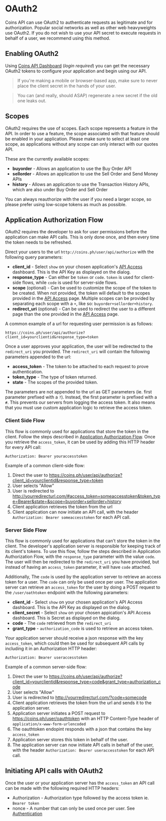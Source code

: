 # OAuth2

Coins API can use OAuth2 to authenticate requests as legitimate and for authorization. Popular social networks as well as other web heavyweights use OAuth2. If you do not wish to use your API secret to execute requests in behalf of a user, we recommend using this method.

## Enabling OAuth2

Using [Coins API Dashboard](https://coins.ph/user/api) (_login required_) you can get the necessary OAuth2 tokens to configure your application and begin using our API.

> If you're making a mobile or browser-based app, make sure to never place the client secret in the hands of your user.

> You can (and really, should ASAP) regenerate a new secret if the old one leaks out.

## Scopes

OAuth2 requires the use of scopes. Each scope represents a feature in the API. In order to use a feature, the scope associated with that feature should be enabled in your application. Please make sure to select at least one scope, as applications without any scope can only interact with our quotes API.

These are the currently available scopes:

* **buyorder** - Allows an application to use the Buy Order API
* **sellorder** - Allows an application to use the Sell Order and Send Money APIs
* **history** - Allows an application to use the Transaction History APIs, which are also under Buy Order and Sell Order

You can always reauthorize with the user if you need a larger scope, so please prefer using low-scope tokens as much as possible.

## Application Authorization Flow

OAuth2 requires the developer to ask for user permissions before the application can make API calls. This is only done once, and then every time the token needs to be refreshed.

Direct your users to the url `http://coins.ph/user/api/authorize` with the following query parameters:

* **client_id** - Select `show` on your chosen application's [API Access](https://coins.ph/user/api) dashboard. This is the API Key as displayed on the dialog.
* **response_type** - Can either be `token` or `code`. `token` is used for client-side flows, while `code` is used for server-side flows.
* **scope** (optional) - Can be used to customize the scope of the token to be created. When not provided, the token will default to the scopes provided in the [API Access](https://coins.ph/user/api) page. Multiple scopes can be provided by separating each scope with a `+`, like so: `buyorder+sellorder+history`.
* **redirect_uri** (optional) - Can be used to redirect the user to a different page than the one provided in the [API Access](https://coins.ph/user/api) page.

A common example of a url for requesting user permission is as follows:

```
https://coins.ph/user/api/authorize?client_id=yourclientid&response_type=token
```

Once a user approves your application, the user will be redirected to the `redirect_uri` you provided. The `redirect_uri` will contain the following parameters appended to the url:

* **access_token** - The token to be attached to each request to prove authentication.
* **token_type** - The type of token returned.
* **state** - The scopes of the provided token.

The parameters are not appended to the url as GET parameters (ie. first parameter prefixed with a `?`). Instead, the first parameter is prefixed with a `#`. This prevents our servers from logging the access token. It also means that you must use custom application logic to retrieve the access token.

### Client Side Flow

This flow is commonly used for applications that store the token in the client. Follow the steps described in [Application Authorization Flow](oauth-auth.html#application-authorization-flow). Once you retrieve the `access_token`, it can be used by adding this HTTP header for every API call:

```
Authorization: Bearer youraccesstoken
```

Example of a common client-side flow:

1. Direct the user to https://coins.ph/user/api/authorize?client_id=yourclientid&response_type=token
2. User selects "Allow"
3. User is redirected to http://yourredirecturl.com/#access_token=someaccesstoken&token_type=Bearer&state=&scope=buyorder+sellorder+history
4. Client application retrieves the token from the url
5. Client application can now initiate an API call, with the header `Authorization: Bearer someaccesstoken` for each API call.

### Server Side Flow

This flow is commonly used for applications that can't store the token in the client. The developer's application server is responsible for keeping track of its client's tokens. To use this flow, follow the steps described in Application Authorization Flow, with the `response_type` parameter with the value `code`. The user will then be redirected to the `redirect_uri` you have provided, but instead of having an `access_token` parameter, it will have `code` attached.

Additionally, The `code` is used by the application server to retrieve an access token for a user. The `code` can only be used once per user. The application server can retrieve an `access_token` for the user by doing a POST request to the `/user/oathtoken` endpoint with the following parameters:

* **client_id** - Select `show` on your chosen application's API Access dashboard. This is the API Key as displayed on the dialog.
* **client_secret** - Select `show` on your chosen appication's API Access dashboard. This is Secret as displayed on the dialog.
* **code** - The `code` retrieved from the `redirect_uri`
* **grant_type** - `authorization_code` is used to retrieve an access token.

Your application server should receive a json response with the key `access_token`, which could then be used for subsequent API calls by including it in an Authorization HTTP header:

```
Authorization: Bearer useraccesstoken
```

Example of a common server-side flow:

1. Direct the user to https://coins.ph/user/api/authorize?client_id=yourclientid&response_type=code&grant_type=authorization_code
2. User selects "Allow"
3. User is redirected to http://yourredirecturl.com/?code=somecode
4. Client application retrieves the token from the url and sends it to the application server.
5. Application server initiates a POST request to https://coins.ph/user/oauthtoken with an HTTP Content-Type header of `application/x-www-form-urlencoded`
6. The oauthtoken endopint responds with a json that contains the key `access_token`
7. Application server stores this token in behalf of the user.
8. The application server can now initiate API calls in behalf of the user, with the header `Authorization: Bearer useraccesstoken` for each API call.

## Initiating API calls with OAuth2

Once the user or your application server has the `access_token` an API call can be made with the following required HTTP headers:

* Authorization - Authorization type followed by the access token ie. `Bearer token`
* nonce - A number that can only be used once per user. See [Authentication](auth.html#use-a-nonce)
